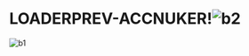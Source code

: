 # LOADERPREV-ACCNUKER!![b2](https://user-images.githubusercontent.com/116375000/199772047-a8c9302c-c93c-46cd-9f0d-b37f8d771f46.PNG)
![b1](https://user-images.githubusercontent.com/116375000/199772050-0f5a2484-5dff-4dec-b908-9a973e3068b2.PNG)
